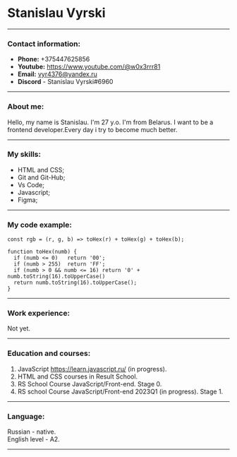# Stanislau Vyrski

---

### Contact information:

- **Phone:** +375447625856
- **Youtube:** https://www.youtube.com/@w0x3rrr81
- **Email:** vyr4376@yandex.ru
- **Discord** - Stanislau Vyrski#6960

---

### About me:

Hello, my name is Stanislau. I'm 27 y.o. I'm from Belarus. I want to be a frontend developer.Every day i try to become much better.

---

### My skills:

- HTML and CSS;
- Git and Git-Hub;
- Vs Code;
- Javascript;
- Figma;

---

### My code example:

```
const rgb = (r, g, b) => toHex(r) + toHex(g) + toHex(b);

function toHex(numb) {
  if (numb <= 0)   return '00';
  if (numb > 255)  return 'FF';
  if (numb > 0 && numb <= 16) return '0' + numb.toString(16).toUpperCase()
  return numb.toString(16).toUpperCase();
}
```

---

### Work experience:

Not yet.

---

### Education and courses:

1.  JavaScript https://learn.javascript.ru/ (in progress).
2.  HTML and CSS courses in Result School.
3.  RS School Course JavaScript/Front-end. Stage 0.
4.  RS school Course JavaScript/Front-end 2023Q1 (in progress). Stage 1.

---

### Language:

Russian - native.  
English level - A2.

---
